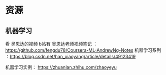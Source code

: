 # 资源


## 机器学习 
看 吴恩达的视频 b站有
吴恩达老师视频笔记  ：https://github.com/fengdu78/Coursera-ML-AndrewNg-Notes
机器学习系列 ：https://blog.csdn.net/han_xiaoyang/article/details/49123419

机器学习实例： https://zhuanlan.zhihu.com/zhaoyeyu



